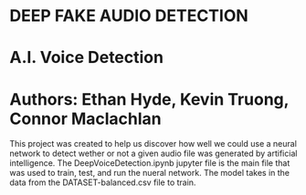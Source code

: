 # DEEP FAKE AUDIO DETECTION
# A.I. Voice Detection

# Authors: Ethan Hyde, Kevin Truong, Connor Maclachlan

This project was created to help us discover how well we could use a neural network to detect wether or not a given audio file was generated by artificial intelligence. The DeepVoiceDetection.ipynb jupyter file is the main file that was used to train, test, and run the nueral network. The model takes in the data from the DATASET-balanced.csv file to train.
